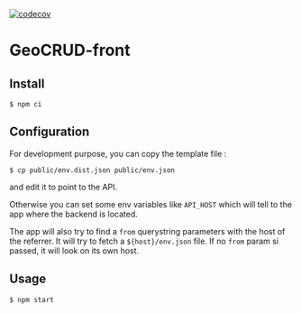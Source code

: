[![codecov](https://codecov.io/gh/Terralego/GeoCRUD-front/branch/master/graph/badge.svg?token=FId8vWXrsc)](https://codecov.io/gh/Terralego/GeoCRUD-front)

# GeoCRUD-front

## Install

    $ npm ci

## Configuration

For development purpose, you can copy the template file :

    $ cp public/env.dist.json public/env.json

and edit it to point to the API.

Otherwise you can set some env variables like `API_HOST` which will tell to the app where the backend is located.

The app will also try to find a `from` querystring parameters with the host of the referrer. 
It will try to fetch a `${host}/env.json` file. If no `from` param si passed, it will look on its own host.

## Usage

    $ npm start


